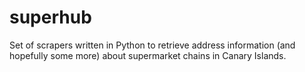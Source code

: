 # superhub

Set of scrapers written in Python to retrieve address information (and hopefully some more) about supermarket chains in Canary Islands.
